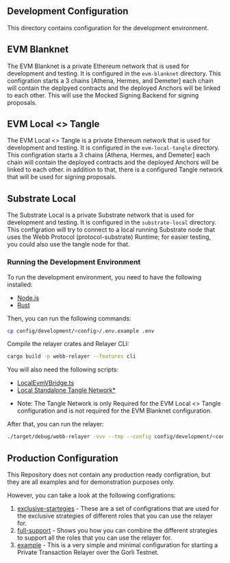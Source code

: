 ## Development Configuration

This directory contains configuration for the development environment.

## EVM Blanknet

The EVM Blanknet is a private Ethereum network that is used for development and testing. It is configured in the `evm-blanknet` directory. This configration starts a 3 chains [Athena, Hermes, and Demeter] each chain will contain the deplpyed contracts and the deployed Anchors will be linked to each other. This will use the Mocked Signing Backend for signing proposals.

## EVM Local <> Tangle

The EVM Local <> Tangle is a private Ethereum network that is used for development and testing. It is configured in the `evm-local-tangle` directory. This configration starts a 3 chains [Athena, Hermes, and Demeter] each chain will contain the deployed contracts and the deployed Anchors will be linked to each other. in addition to that, there is a configured Tangle network that will be used for signing proposals.

## Substrate Local

The Substrate Local is a private Substrate network that is used for development and testing. It is configured in the `substrate-local` directory. This configration will try to connect to a local running Substrate node that uses the Webb Protocol (protocol-substrate) Runtime; for easier testing, you could also use the tangle node for that.

### Running the Development Environment

To run the development environment, you need to have the following installed:

- [Node.js](https://nodejs.org/en/download/)
- [Rust](https://www.rustup.rs/)

Then, you can run the following commands:

```bash
cp config/development/<config>/.env.example .env
```

Compile the relayer crates and Relayer CLI:

```bash
cargo build -p webb-relayer --features cli
```

You will also need the following scripts:

- [LocalEvmVBridge.ts](https://github.com/webb-tools/protocol-solidity/blob/a56f5cd325e7f6b59d2eeae8597836dfae012da5/scripts/evm/deployments/LocalEvmVBridge.ts)
- [Local Standalone Tangle Network\*](https://github.com/webb-tools/tangle/tree/main/scripts#run-a-standalone-tangle-network)

* Note: The Tangle Network is only Required for the EVM Local <> Tangle configuration and is not required for the EVM Blanknet configuration.

After that, you can run the relayer:

```bash
./target/debug/webb-relayer -vvv --tmp --config config/development/<config>
```

## Production Configuration

This Repository does not contain any production ready configration, but they are all examples and for demonstration purposes only.

However, you can take a look at the following configrations:

1. [exclusive-startegies](../exclusive-strategies/) - These are a set of configrations that are used for the exclusive strategies of different roles that you can use the relayer for.
2. [full-support](../full-support/) - Shows you how you can combine the different strategies to support all the roles that you can use the relayer for.
3. [example](../example/) - This is a very simple and minimal configuration for starting a Private Transaction Relayer over the Gorli Testnet.
